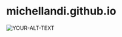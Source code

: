 # michellandi.github.io
<picture>
 <source media="(prefers-color-scheme: dark)" srcset="YOUR-DARKMODE-IMAGE">
 <source media="(prefers-color-scheme: light)" srcset="YOUR-LIGHTMODE-IMAGE">
 <img alt="YOUR-ALT-TEXT" src="![89ed1ab982453d62e1d91b8e4fc02977 (1)](https://github.com/michellandi/michellandi.github.io/assets/100609077/3af94e7a-1ea9-4fb6-a495-25fcb964c0c9)">
</picture>
